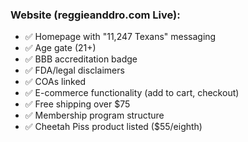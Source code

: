 ### **Website (reggieanddro.com Live):**

- ✅ Homepage with "11,247 Texans" messaging
- ✅ Age gate (21+)
- ✅ BBB accreditation badge
- ✅ FDA/legal disclaimers
- ✅ COAs linked
- ✅ E-commerce functionality (add to cart, checkout)
- ✅ Free shipping over $75
- ✅ Membership program structure
- ✅ Cheetah Piss product listed ($55/eighth)
